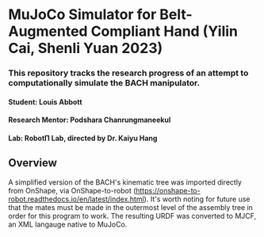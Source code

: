 # MuJoCo Simulator for Belt-Augmented Compliant Hand (Yilin Cai, Shenli Yuan 2023)
### This repository tracks the research progress of an attempt to computationally simulate the BACH manipulator.
#### Student: Louis Abbott
#### Research Mentor: Podshara Chanrungmaneekul
#### Lab: RobotΠ Lab, directed by Dr. Kaiyu Hang

## Overview
A simplified version of the BACH's kinematic tree was imported directly from OnShape, via OnShape-to-robot (https://onshape-to-robot.readthedocs.io/en/latest/index.html). It's worth noting for future use that the mates must be made in the outermost level of the assembly tree in order for this program to work. The resulting URDF was converted to MJCF, an XML langauge native to MuJoCo.
